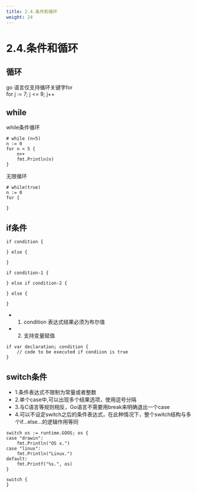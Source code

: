 ```yaml
---
title: 2.4.条件和循环
weight: 24
---
```

# 2.4.条件和循环
## 循环
go 语言仅支持循环关键字for  
for j := 7; j <= 9; j++

## while
while条件循环
```$xslt
# while (n<5)
n := 0
for n < 5 {
    n++
    fmt.Println(n)
}
```
无限循环
```$xslt
# while(true)
n := 0
for {

}
```

## if条件
```$xslt
if condition {

} else {

} 

if condition-1 {

} else if condition-2 {

} else {

}
```
* 1. condition 表达式结果必须为布尔值
* 2. 支持变量赋值
```$xslt
if var declaration; condition {
    // code to be executed if condiion is true
}
```

## switch条件
* 1.条件表达式不限制为常量或者整数
* 2.单个case中,可以出现多个结果选项，使用逗号分隔
* 3.与C语言等规则相反，Go语言不需要用break来明确退出一个case
* 4.可以不设定switch之后的条件表达式，在此种情况下，整个switch结构与多个if...else...的逻辑作用等同
```$xslt
switch os := runtime.GOOS; os {
case "drawin":
    fmt.Println("OS x.")
case "linux":
    fmt.Println("Linux.")
default:
    fmt.Printf("%s.", os)
}

switch {
}
```
